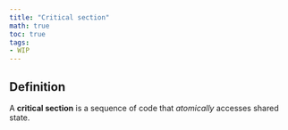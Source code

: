 ```yaml
---
title: "Critical section"
math: true
toc: true
tags:
- WIP
---
```


## Definition
A **critical section** is a sequence of code that _atomically_ accesses shared state.
